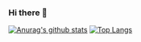 ### Hi there 👋

[![Anurag's github stats](https://github-readme-stats.vercel.app/api?username=D0miH&theme=merko)](https://github.com/D0miH/github-readme-stats)
[![Top Langs](https://github-readme-stats.vercel.app/api/top-langs/?username=D0miH&theme=merko)](https://github.com/D0miH/github-readme-stats)

<!--
**D0miH/D0miH** is a ✨ _special_ ✨ repository because its `README.md` (this file) appears on your GitHub profile.

Here are some ideas to get you started:

- 🔭 I’m currently working on ...
- 🌱 I’m currently learning ...
- 👯 I’m looking to collaborate on ...
- 🤔 I’m looking for help with ...
- 💬 Ask me about ...
- 📫 How to reach me: ...
- 😄 Pronouns: ...
- ⚡ Fun fact: ...
-->
